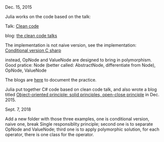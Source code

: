 Dec. 15, 2015
 
 Julia works on the code based on the talk:
  
 Talk: [Clean code](https://www.youtube.com/watch?v=4F72VULWFvc)
 
 blog: [the clean code talks](http://juliachencoding.blogspot.ca/2015/11/the-clean-code-talks.html)
 
  
 The implementation is not naive version, 
 see the implementation: [Conditional version C sharp](https://github.com/jianminchen/Object-oriented-Design/blob/master/Small%20Example%20From%20Google%20talk/ConditionalVersion.cs)

  
 instead, OpNode and ValueNode are designed to bring in polymorphism. Good pratice: 
 Node (better called: AbstractNode, differentiate from Node), OpNode, ValueNode 
 
 The blogs are [here](http://juliachencoding.blogspot.com/search?q=clean+code+talks) to document the practice.  
 
 Julia put together C# code based on clean code talk, and also wrote a blog titled [Object-oriented principle: solid principles, open-close principle](http://juliachencoding.blogspot.com/2015/12/oo-principle-solid-open-close-principle.html) in Dec. 2015. 

 
Sept. 7, 2018

Add a new folder with those three examples, one is conditional version, naive one, break Single responsiblity principle; second one is to separate OpNode and ValueNode; third one is to apply polymorphic solution, for each operator, there is one class for the operator. 
